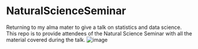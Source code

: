 # NaturalScienceSeminar
Returning to my alma mater to give a talk on statistics and data science. This repo is to provide attendees of the Natural Science Seminar with all the material covered during the talk. 
![image](https://user-images.githubusercontent.com/45861503/76175825-96588500-616b-11ea-8c84-adec11669aa2.png)
